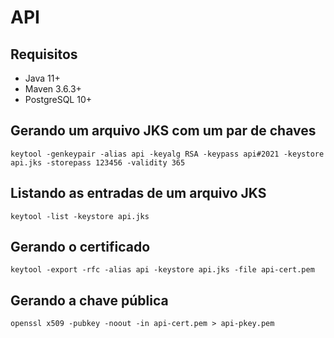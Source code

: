 # API

## Requisitos
* Java 11+
* Maven 3.6.3+
* PostgreSQL 10+

## Gerando um arquivo JKS com um par de chaves
```
keytool -genkeypair -alias api -keyalg RSA -keypass api#2021 -keystore api.jks -storepass 123456 -validity 365
```
## Listando as entradas de um arquivo JKS
```
keytool -list -keystore api.jks
```
## Gerando o certificado
```
keytool -export -rfc -alias api -keystore api.jks -file api-cert.pem
```
## Gerando a chave pública
```
openssl x509 -pubkey -noout -in api-cert.pem > api-pkey.pem
``` 